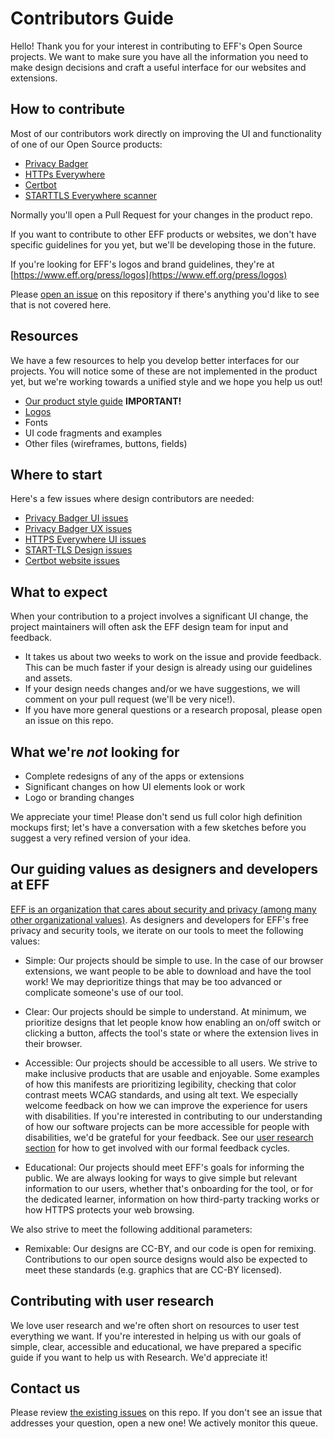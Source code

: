 # Contributors Guide

Hello! Thank you for your interest in contributing to EFF's Open Source projects. 
We want to make sure you have all the information you need to make design decisions and craft a useful interface for our websites and extensions.

## How to contribute

Most of our contributors work directly on improving the UI and functionality of one of our Open Source products:

  * [Privacy Badger](https://github.com/EFForg/privacybadger)
  * [HTTPs Everywhere](https://github.com/EFForg/https-everywhere)
  * [Certbot](https://github.com/certbot)
  * [STARTTLS Everywhere scanner](https://github.com/EFForg/starttls-frontend)
 
Normally you'll open a Pull Request for your changes in the product repo.

If you want to contribute to other EFF products or websites, we don't have specific guidelines for you yet, but we'll be developing those in the future.  

If you're looking for EFF's logos and brand guidelines, they're at [https://www.eff.org/press/logos](https://www.eff.org/press/logos)

Please [open an issue](https://github.com/EFForg/design/issues) on this repository if there's anything you'd like to see that is not covered here.

## Resources

We have a few resources to help you develop better interfaces for our projects. You will notice some of these are not implemented in the product yet, but we're working towards a unified style and we hope you help us out!

* [Our product style guide](https://github.com/EFForg/design/blob/master/styleguide.md) __IMPORTANT!__
* [Logos](https://github.com/EFForg/design/blob/master/logos/logos.md)
* Fonts
* UI code fragments and examples
* Other files (wireframes, buttons, fields)

## Where to start

Here's a few issues where design contributors are needed:

* [Privacy Badger UI issues](https://github.com/EFForg/privacybadger/labels/ui)
* [Privacy Badger UX issues](https://github.com/EFForg/privacybadger/labels/ux)
* [HTTPS Everywhere UI issues](https://github.com/EFForg/https-everywhere/labels/ui)
* [START-TLS Design issues](https://github.com/EFForg/starttls-frontend/labels/design)
* [Certbot website issues](https://github.com/certbot/website/issues)


## What to expect

When your contribution to a project involves a significant UI change, the project maintainers will often ask the EFF design team for input and feedback.
* It takes us about two weeks to work on the issue and provide feedback. This can be much faster if your design is already using our guidelines and assets.
* If your design needs changes and/or we have suggestions, we will comment on your pull request (we'll be very nice!).
* If you have more general questions or a research proposal, please open an issue on this repo.

## What we're *not* looking for

* Complete redesigns of any of the apps or extensions
* Significant changes on how UI elements look or work
* Logo or branding changes

We appreciate your time! Please don't send us full color high definition mockups first; let's have a conversation with a few sketches before you suggest a very refined version of your idea.

## Our guiding values as designers and developers at EFF

[EFF is an organization that cares about security and privacy (among many other organizational values)](https://www.eff.org/about). As designers and developers for EFF's free privacy and security tools, we iterate on our tools to meet the following values:

+ Simple: Our projects should be simple to use. In the case of our browser extensions, we want people to be able to download and have the tool work!  We may deprioritize things that may be too advanced or complicate someone's use of our tool.

+ Clear: Our projects should be simple to understand. At minimum, we prioritize designs that let people know how enabling an on/off switch or clicking a button, affects the tool's state or where the extension lives in their browser.

+ Accessible: Our projects should be accessible to all users. We strive to make inclusive products that are usable and enjoyable. Some examples of how this manifests are prioritizing legibility, checking that color contrast meets WCAG standards, and using alt text. We especially welcome feedback on how we can improve the experience for users with disabilities. If you're interested in contributing to our understanding of how our software projects can be more accessible for people with disabilities, we'd be grateful for your feedback. See our [user research section](https://github.com/EFForg/design/blob/master/Research.md) for how to get involved with our formal feedback cycles.

+ Educational: Our projects should meet EFF's goals for informing the public. We are always looking for ways to give simple but relevant information to our users, whether that's onboarding for the tool, or for the dedicated learner, information on how third-party tracking works or how HTTPS protects your web browsing. 

We also strive to meet the following additional parameters:

+ Remixable: Our designs are CC-BY, and our code is open for remixing. Contributions to our open source designs would also be expected to meet these standards (e.g. graphics that are CC-BY licensed).

## Contributing with user research

We love user research and we're often short on resources to user test everything we want. If you're interested in helping us with our goals of simple, clear, accessible and educational, we have prepared a specific guide if you want to help us with Research. We'd appreciate it!

## Contact us

Please review [the existing issues](https://github.com/EFForg/design/issues) on this repo. If you don't see an issue that addresses your question, open a new one! We actively monitor this queue.  
